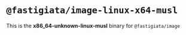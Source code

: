 # `@fastigiata/image-linux-x64-musl`

This is the **x86_64-unknown-linux-musl** binary for `@fastigiata/image`
